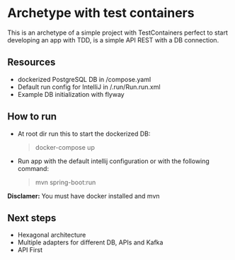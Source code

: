# Archetype with test containers
This is an archetype of a simple project with TestContainers perfect to start
developing an app with TDD, is a simple API REST with a DB connection.

## Resources
- dockerized PostgreSQL DB in /compose.yaml
- Default run config for IntelliJ in /.run/Run.run.xml
- Example DB initialization with flyway

## How to run
- At root dir run this to start the dockerized DB:
  > docker-compose up
- Run app with the default intellij configuration or with the following command:
  > mvn spring-boot:run

**Disclamer:** You must have docker installed and mvn 

## Next steps
- Hexagonal architecture
- Multiple adapters for different DB, APIs and Kafka
- API First
